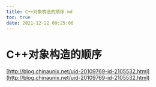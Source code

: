 ```yaml
---
title: C++对象构造的顺序.md
toc: true
date: 2021-12-22 09:25:00
---
```

# C++对象构造的顺序

[http://blog.chinaunix.net/uid-20109769-id-2105532.html](http://blog.chinaunix.net/uid-20109769-id-2105532.html)